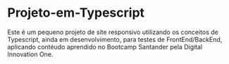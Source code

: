 # Projeto-em-Typescript

Este é um pequeno projeto de site responsivo utilizando os conceitos de Typescript, ainda em desenvolvimento, para testes de FrontEnd/BackEnd, aplicando contéudo aprendido no Bootcamp Santander pela Digital Innovation One.
